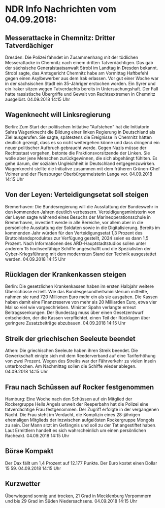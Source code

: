 # NDR Info Nachrichten vom 04.09.2018:


## Messerattacke in Chemnitz: Dritter Tatverdächiger
Dresden: Die Polizei fahndet im Zusammenhang mit der tödlichen Messerattacke in Chemnitz nach einem dritten Tatverdächtigen. Das gab der sächsische Generalstaatsanwalt Strobl im Landtag in Dresden bekannt. Strobl sagte, das Amtsgericht Chemnitz habe am Vormittag Haftbefehl gegen einen Asylbewerber aus dem Irak erlassen. Vor gut einer Woche war in der sächsischen Stadt ein 35-Jähriger erstochen worden. Ein Syrer und ein Iraker sitzen wegen Tatverdachts bereits in Untersuchungshaft. Der Fall hatte rassistische Übergriffe und Gewalt von Rechtsextremen in Chemnitz ausgelöst. 04.09.2018 14:15 Uhr 

## Wagenknecht will Linksregierung
Berlin: Zum Start der politischen Initiative "Aufstehen" hat die Initiatorin Sahra Wagenknecht die Bildung einer linken Regierung in Deutschland als Ziel ausgerufen. Sie sagte, spätestens die Ereignisse in Chemnitz hätten deutlich gezeigt, dass es so nicht weitergehen könne und dass dringend ein neuer politischer Aufbruch gebraucht werde. Gegen Nazis müsse der Rechtsstaat vorgehen, betonte die Fraktionsvorsitzende der Linken. Sie wolle aber jene Menschen zurückgewinnen, die sich abgehängt fühlten. Es gehe darum, der sozialen Ungleichheit in Deutschland entgegenzuwirken. Wagenknecht stellte die Initiative zusammen mit dem früheren Grünen-Chef Volmer und der Flensburger Oberbürgermeisterin Lange vor. 04.09.2018 14:15 Uhr 

## Von der Leyen: Verteidigungsetat soll steigen
Bremerhaven: Die Bundesregierung will die Ausstattung der Bundeswehr in den kommenden Jahren deutlich verbessern. Verteidigungsministerin von der Leyen sagte während eines Besuchs der Marineoperationsschule in Bremerhaven, investiert werde in alle Bereiche, vor allem aber in die persönliche Ausstattung der Soldaten sowie in die Digitalisierung. Bereits im kommenden Jahr würden für den Verteidigungsetat 1,3 Prozent des Bruttoinlandsproduktes zur Verfügung gestellt, 2024 seien es dann 1,5 Prozent. Nach Informationen des ARD-Hauptstadtstudios sollen unter anderem 15 hochseefähige Schiffe angeschafft und die Spezialisten der Cyber-Kriegsführung mit dem modernsten Stand der Technik ausgestattet werden. 04.09.2018 14:15 Uhr 

## Rücklagen der Krankenkassen steigen
Berlin: Die gesetzlichen Krankenkassen haben im ersten Halbjahr weitere Überschüsse erzielt. Wie das Bundesgesundheitsministerium mitteilte, nahmen sie rund 720 Millionen Euro mehr ein als sie ausgaben. Die Kassen haben damit eine Finanzreserve von mehr als 20 Milliarden Euro, etwa vier Mal so viel wie vorgeschrieben. Minister Spahn verlangte erneut Beitragssenkungen. Der Bundestag muss über einen Gesetzentwurf entscheiden, der die Kassen verpflichtet, einen Teil der Rücklagen über geringere Zusatzbeiträge abzubauen. 04.09.2018 14:15 Uhr 

## Streik der griechischen Seeleute beendet
Athen:	Die griechischen Seeleute haben ihren Streik beendet. Die Gewerkschaft einigte sich mit dem Reederverband auf eine Tariferhöhung von zwei Prozent. Wegen des Streiks war der Fährverkehr zu vielen Inseln unterbrochen. Am Nachmittag sollen die Schiffe wieder ablegen. 04.09.2018 14:15 Uhr 

## Frau nach Schüssen auf Rocker festgenommen
Hamburg: Eine Woche nach den Schüssen auf ein Mitglied der Rockergruppe Hells Angels unweit der Reeperbahn hat die Polizei eine tatverdächtige Frau festgenommen. Der Zugriff erfolgte in der vergangenen Nacht. Die Frau steht im Verdacht, die Komplizin eines 28-jährigen ehemaligen Mitglieds der inzwischen aufgelösten Rockergruppe Mongols zu sein. Der Mann sitzt im Gefängnis und soll zu der Tat angestiftet haben. Laut Ermittlern handelt es sich wahrscheinlich um einen persönlichen Racheakt. 04.09.2018 14:15 Uhr 

## Börse Kompakt
Der Dax fällt um 1,4 Prozent auf 12.177 Punkte. Der Euro kostet einen Dollar 15 59. 04.09.2018 14:15 Uhr 

## Kurzwetter
Überwiegend sonnig und trocken, 21 Grad in Mecklenburg Vorpommern und bis 29 Grad im Süden Niedersachsens. 04.09.2018 14:15 Uhr 
